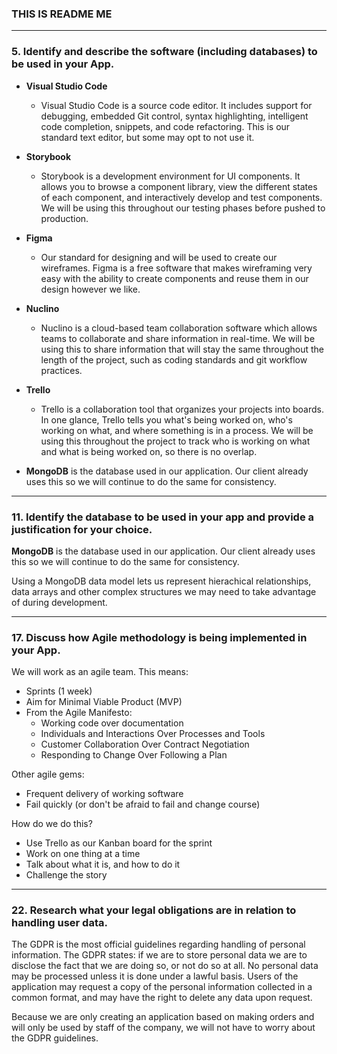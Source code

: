### THIS IS README ME ###
---

### 5. Identify and describe the software (including databases) to be used in your App.

* **Visual Studio Code**
  * Visual Studio Code is a source code editor. It includes support for debugging, embedded Git control, syntax highlighting, intelligent code completion, snippets, and code refactoring. This is our standard text editor, but some may opt to not use it.
* **Storybook**
  * Storybook is a development environment for UI components. It allows you to browse a component library, view the different states of each component, and interactively develop and test components. We will be using this throughout our testing phases before pushed to production.
* **Figma**
  * Our standard for designing and will be used to create our wireframes. Figma is a free software that makes wireframing very easy with the ability to create components and reuse them in our design however we like.
* **Nuclino**
  * Nuclino is a cloud-based team collaboration software which allows teams to collaborate and share information in real-time. We will be using this to share information that will stay the same throughout the length of the project, such as coding standards and git workflow practices.
* **Trello**
  * Trello is a collaboration tool that organizes your projects into boards. In one glance, Trello tells you what's being worked on, who's working on what, and where something is in a process. We will be using this throughout the project to track who is working on what and what is being worked on, so there is no overlap.

* **MongoDB** is the database used in our application. Our client already uses this so we will continue to do the same for consistency.
---

### 11. Identify the database to be used in your app and provide a justification for your choice.

**MongoDB** is the database used in our application. Our client already uses this so we will continue to do the same for consistency.

Using a MongoDB data model lets us represent hierachical relationships, data arrays and other complex structures we may need to take advantage of during development.

---

### 17. Discuss how Agile methodology is being implemented in your App.

We will work as an agile team. This means:
* Sprints (1 week)
* Aim for Minimal Viable Product (MVP)
* From the Agile Manifesto:
  * Working code over documentation 
  * Individuals and Interactions Over Processes and Tools
  * Customer Collaboration Over Contract Negotiation
  * Responding to Change Over Following a Plan

Other agile gems:
* Frequent delivery of working software 
* Fail quickly (or don't be afraid to fail and change course)

How do we do this? 
* Use Trello as our Kanban board for the sprint
* Work on one thing at a time
* Talk about what it is, and how to do it
* Challenge the story

---

### 22. Research what your legal obligations are in relation to handling user data.

The GDPR is the most official guidelines regarding handling of personal information.
The GDPR states: if we are to store personal data we are to disclose the fact that we are doing so, or not do so at all. No personal data may be processed unless it is done under a lawful basis. Users of the application may request a copy of the personal information collected in a common format, and may have the right to delete any data upon request.

Because we are only creating an application based on making orders and will only be used by staff of the company, we will not have to worry about the GDPR guidelines.
